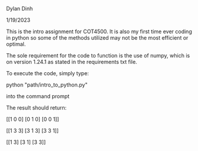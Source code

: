 Dylan Dinh

1/19/2023

This is the intro assignment for COT4500. It is also my first time
ever coding in python so some of the methods utilized may not be the 
most efficient or optimal. 

The sole requirement for the code to function is the use of numpy, which is on version 1.24.1 as stated in the requirements txt file.

To execute the code, simply type:

python "path/intro_to_python.py"

into the command prompt


The result should return:

[[1 0 0]
 [0 1 0]
 [0 0 1]]

[[1 3 3]
 [3 1 3]
 [3 3 1]]

[[1 3]
 [3 1]
 [3 3]]
 